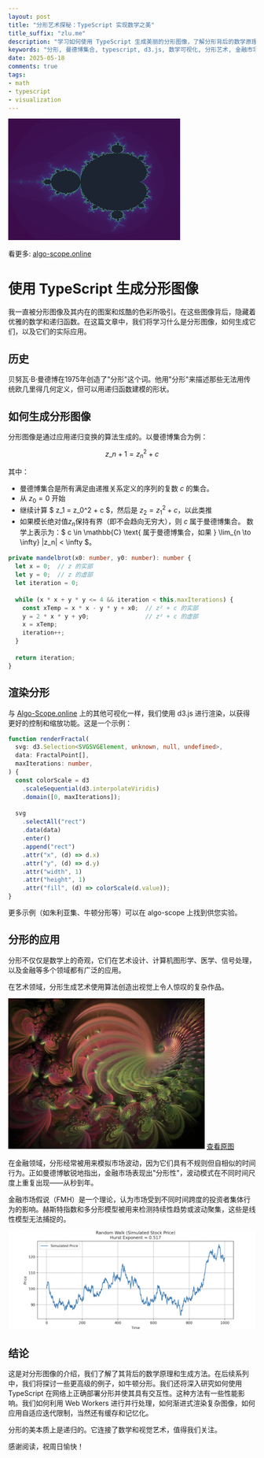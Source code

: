 ```yaml
---
layout: post
title: "分形艺术探秘：TypeScript 实现数学之美"
title_suffix: "zlu.me"
description: "学习如何使用 TypeScript 生成美丽的分形图像，了解分形背后的数学原理，探索其在艺术、金融等领域的实际应用。"
keywords: "分形, 曼德博集合, typescript, d3.js, 数学可视化, 分形艺术, 金融市场, 赫斯特指数"
date: 2025-05-18
comments: true
tags:
- math
- typescript
- visualization
---
```


![fractal-mandel-brot](/assets/images/uploads/fractals-mandelbrot.png)

看更多: [algo-scope.online](https://www.algo-scape.online/fractals)

# 使用 TypeScript 生成分形图像

我一直被分形图像及其内在的图案和炫酷的色彩所吸引。在这些图像背后，隐藏着优雅的数学和递归函数。在这篇文章中，我们将学习什么是分形图像，如何生成它们，以及它们的实际应用。

## 历史

贝努瓦·B·曼德博在1975年创造了"分形"这个词。他用"分形"来描述那些无法用传统欧几里得几何定义，但可以用递归函数建模的形状。

## 如何生成分形图像

分形图像是通过应用递归变换的算法生成的。以曼德博集合为例：

$$ z\_{n+1} = z_n^2 + c $$

其中：

- 曼德博集合是所有满足由递推关系定义的序列的复数 $c$ 的集合。
- 从 $z_0 = 0$ 开始
- 继续计算 $ z_1 = z_0^2 + c $，然后是 $z_2 = z_1^2 + c$，以此类推
- 如果模长绝对值$z_n$保持有界（即不会趋向无穷大），则 $c$ 属于曼德博集合。
  数学上表示为：$ c \in \mathbb{C} \text{ 属于曼德博集合，如果 } \lim\_{n \to \infty} |z_n| < \infty $。

```typescript
private mandelbrot(x0: number, y0: number): number {
  let x = 0;  // z 的实部
  let y = 0;  // z 的虚部
  let iteration = 0;

  while (x * x + y * y <= 4 && iteration < this.maxIterations) {
    const xTemp = x * x - y * y + x0;  // z² + c 的实部
    y = 2 * x * y + y0;                // z² + c 的虚部
    x = xTemp;
    iteration++;
  }

  return iteration;
}
```

## 渲染分形

与 [Algo-Scope.online](https://algo-scope.online) 上的其他可视化一样，我们使用 d3.js 进行渲染，以获得更好的控制和缩放功能。这是一个示例：

```typescript
function renderFractal(
  svg: d3.Selection<SVGSVGElement, unknown, null, undefined>,
  data: FractalPoint[],
  maxIterations: number,
) {
  const colorScale = d3
    .scaleSequential(d3.interpolateViridis)
    .domain([0, maxIterations]);

  svg
    .selectAll("rect")
    .data(data)
    .enter()
    .append("rect")
    .attr("x", (d) => d.x)
    .attr("y", (d) => d.y)
    .attr("width", 1)
    .attr("height", 1)
    .attr("fill", (d) => colorScale(d.value));
}
```

更多示例（如朱利亚集、牛顿分形等）可以在 algo-scope 上找到供您实验。

## 分形的应用

分形不仅仅是数学上的奇观，它们在艺术设计、计算机图形学、医学、信号处理，以及金融等多个领域都有广泛的应用。

在艺术领域，分形生成艺术使用算法创造出视觉上令人惊叹的复杂作品。

![3-D Fractal by Babymilk](/assets/images/uploads/babymilk-fractal.png)
[查看原图](https://www.deviantart.com/babymik/art/uhm-63065658)

在金融领域，分形经常被用来模拟市场波动，因为它们具有不规则但自相似的时间行为。正如曼德博敏锐地指出，金融市场表现出"分形性"，波动模式在不同时间尺度上重复出现——从秒到年。

金融市场假说（FMH）是一个理论，认为市场受到不同时间跨度的投资者集体行为的影响。赫斯特指数和多分形模型被用来检测持续性趋势或波动聚集，这些是线性模型无法捕捉的。

![fractal-hurst-exponent-zlu-me-algo-scape-online](/assets/images/uploads/fractal-hurst-exp.png)

## 结论

这是对分形图像的介绍，我们了解了其背后的数学原理和生成方法。在后续系列中，我们将探讨一些更高级的例子，如牛顿分形。我们还将深入研究如何使用 TypeScript 在网络上正确部署分形并使其具有交互性。这种方法有一些性能影响。我们如何利用 Web Workers 进行并行处理，如何渐进式渲染复杂图像，如何应用自适应迭代限制，当然还有缓存和记忆化。

分形的美本质上是递归的。它连接了数学和视觉艺术，值得我们关注。

感谢阅读，祝周日愉快！ 